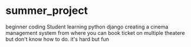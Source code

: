 # summer_project
beginner coding Student learning python django
creating a cinema management system from where you can book ticket on multiple theatere but don't know how to do.
it's hard but fun 
